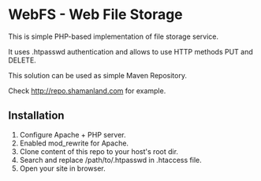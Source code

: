 WebFS - Web File Storage
====
This is simple PHP-based implementation of file storage service.

It uses .htpasswd authentication and allows to use HTTP methods PUT and DELETE.

This solution can be used as simple Maven Repository.

Check http://repo.shamanland.com for example.

Installation
----

1. Configure Apache + PHP server.
2. Enabled mod_rewrite for Apache.
3. Clone content of this repo to your host's root dir.
4. Search and replace /path/to/.htpasswd in .htaccess file.
5. Open your site in browser.
